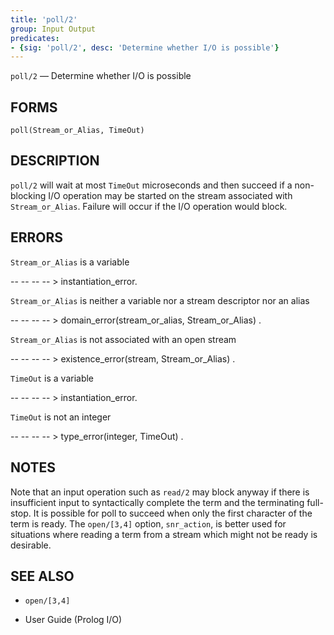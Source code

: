 ```yaml
---
title: 'poll/2'
group: Input Output
predicates:
- {sig: 'poll/2', desc: 'Determine whether I/O is possible'}
---
```

`poll/2` — Determine whether I/O is possible

## FORMS
```
poll(Stream_or_Alias, TimeOut)
```

## DESCRIPTION

`poll/2` will wait at most `TimeOut` microseconds and then succeed if a non-blocking I/O operation may be started on the stream associated with `Stream_or_Alias`. Failure will occur if the I/O operation would block.

## ERRORS

`Stream_or_Alias` is a variable

-- -- -- -- &gt; instantiation_error.

`Stream_or_Alias` is neither a variable nor a stream descriptor nor an alias

-- -- -- -- &gt; domain_error(stream_or_alias, Stream_or_Alias) .

`Stream_or_Alias` is not associated with an open stream

-- -- -- -- &gt; existence_error(stream, Stream_or_Alias) .

`TimeOut` is a variable

-- -- -- -- &gt; instantiation_error.

`TimeOut` is not an integer

-- -- -- -- &gt; type_error(integer, TimeOut) .


## NOTES

Note that an input operation such as `read/2` may block anyway if there is insufficient input to syntactically complete the term and the terminating full-stop. It is possible for poll to succeed when only the first character of the term is ready. The `open/[3,4]` option, `snr_action`, is better used for situations where reading a term from a stream which might not be ready is desirable.

## SEE ALSO

- `open/[3,4]`

- User Guide (Prolog I/O)
